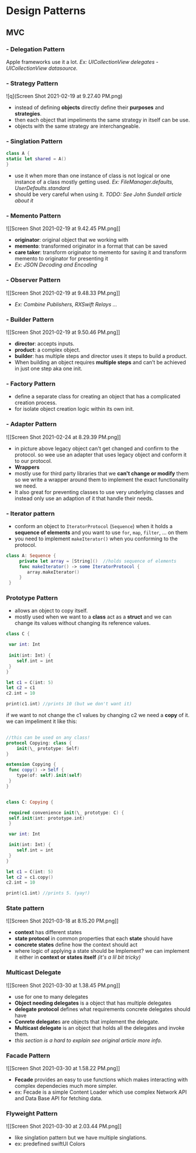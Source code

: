 # Design Patterns

## MVC
### - Delegation Pattern
Apple frameworks use it a lot. *Ex: UICollectionView delegates - UICollectionView datasource.*

### - Strategy Pattern
 ![q](Screen Shot 2021-02-19 at 9.27.40 PM.png)



* instead of defining **objects** directly define their **purposes** and **strategies**.
* then each object that impeliments the same strategy in itself can be use.
* objects with the same strategy are interchangeable.

### - Singlation Pattern
```swift
class A {
static let shared = A()
}
```
* use it when more than one instance of class is not logical or one instance of a class mostly getting used. *Ex: FileManager.defaults, UserDefaults.standard*
* should be very careful when using it. *TODO: See John Sundell article about it*

### - Memento Pattern
![[Screen Shot 2021-02-19 at 9.42.45 PM.png]]
* **originator**: original object that we working with
* **memento**: transformed originator in a format that can be saved
* **care taker**: transform originator to memento for saving it and transform memento to originator for presenting it
* *Ex: JSON Decoding and Encoding*

### - Observer Pattern
![[Screen Shot 2021-02-19 at 9.48.33 PM.png]]
* *Ex: Combine Publishers, RXSwift Relays ...*

### - Builder Pattern
![[Screen Shot 2021-02-19 at 9.50.46 PM.png]]
* **director**: accepts inputs.
* **product**: a complex object.
* **builder**: has multiple steps and director uses it steps to build a product.
* When building an object requires **multiple steps** and can’t be achieved in just one step aka one init.

### - Factory Pattern
*  define a separate class for creating an object that has a complicated creation process.
*  for isolate object creation logic within its own init.


### - Adapter Pattern
![[Screen Shot 2021-02-24 at 8.29.39 PM.png]]
* in picture above legacy object can't get changed and confirm to the protocol. so wee use an adapter that uses legacy object and conform it to our protocol.
* **Wrappers**
* mostly use for third party libraries that we **can't change or modify** them so we write a wrapper around them to implement the exact functionality we need.
* It also great for preventing classes to use very underlying classes and instead only use an adaption of it that handle their needs. 

### - Iterator pattern
* conform an object to `IteratorProtocol` (`Sequence`) when it holds a **sequence of elements** and you want to use `for`, `map`, `filter`, ... on them
* you need to implement `makeIterator()` when you conforming to the protocol.
```swift
class A: Sequence {
	 private let array = [String]()  //holds sequence of elements
	 func makeIterator() -> some IteratorProtocol {
	 	array.makeIterator()
	 }
 }
```

### Prototype Pattern
* allows an object to copy itself.
* mostly used when we want to a **class** act as a **struct** and we can change its values without changing its reference values.

```swift
class C {

 var int: Int
 
 init(int: Int) {
 	self.int = int
 }
}

let c1 = C(int: 5)
let c2 = c1
c2.int = 10

print(c1.int) //prints 10 (but we don't want it)
```
if we want to not change the c1 values by changing c2 we need a **copy** of it. we can impeliment it like this:
```swift
      
//this can be used on any class!
protocol Copying: class {
 	init(\_ prototype: Self)
}

extension Copying {
 func copy() -> Self {
 	type(of: self).init(self)
 }
}


class C: Copying {

 required convenience init(\_ prototype: C) {
 self.init(int: prototype.int)
 }

 var int: Int

 init(int: Int) {
 	self.int = int
 }
}

let c1 = C(int: 5)
let c2 = c1.copy()
c2.int = 10

print(c1.int) //prints 5. (yay!)
```

### State pattern
![[Screen Shot 2021-03-18 at 8.15.20 PM.png]]
* **context** has different states
* **state protocol** in common properties that each **state** should have
* **concrete states** define how the context should act
* where logic of applying a state should be Implement? we can implement it either in **context or states itself** *(it's a lil bit tricky)*

### Multicast Delegate
![[Screen Shot 2021-03-30 at 1.38.45 PM.png]]
* use for one to many delegates
* **Object needing delegates** is a object that has multiple delegates
* **delegate protocol** defines what requirements concrete delegates should have
* **Conrete delegate**s are objects that implement the delegate.
* **Multicast delegate** is an object that holds all the delegates and invoke them.
* *this section is a hard to explain see original article more info.*

### Facade Pattern
![[Screen Shot 2021-03-30 at 1.58.22 PM.png]]
* **Fecade** provides an easy to use functions which makes interacting with complex dependecies much more simpler.
* ex: Fecade is a simple Content Loader which use complex Network API and Data Base API for fetching data.

### Flyweight Pattern
![[Screen Shot 2021-03-30 at 2.03.44 PM.png]]
* like singlation pattern but we have multiple singlations.
* ex: predefined swiftUI Colors